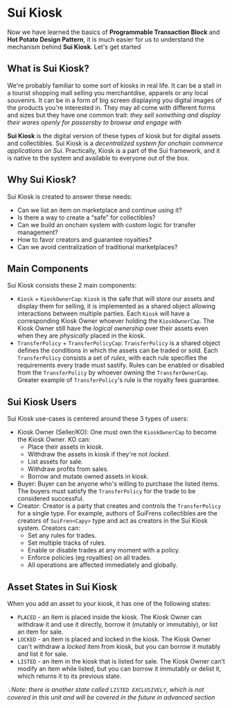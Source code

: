 # Sui Kiosk

Now we have learned the basics of **Programmable Transaction Block** and **Hot Potato Design Pattern**, it is much easier for us to understand the mechanism behind **Sui Kiosk**. Let's get started

## What is Sui Kiosk?

We're probably familiar to some sort of kiosks in real life. It can be a stall in a tourist shopping mall selling you merchantdise, apparels or any local souvenirs. It can be in a form of big screen displaying you digital images of the products you're interested in. They may all come with different forms and sizes but they have one common trait: _they sell something and display their wares openly for passersby to browse and engage with_

**Sui Kiosk** is the digital version of these types of kiosk but for digital assets and collectibles. Sui Kiosk is a _decentralized system for onchain commerce applications on Sui_. Practically, Kiosk is a part of the Sui framework, and it is native to the system and available to everyone out of the box.

## Why Sui Kiosk?

Sui Kiosk is created to answer these needs:

- Can we list an item on marketplace and continue using it?
- Is there a way to create a “safe” for collectibles?
- Can we build an onchain system with custom logic for transfer management?
- How to favor creators and guarantee royalties?
- Can we avoid centralization of traditional marketplaces?

## Main Components

Sui Kiosk consists these 2 main components:

- `Kiosk` + `KioskOwnerCap`: `Kiosk` is the safe that will store our assets and display them for selling, it is implemented as a shared object allowing interactions between multiple parties. Each `Kiosk` will have a corresponding Kiosk Owner whoever holding the `KioskOwnerCap`. The Kiosk Owner still have the _logical ownership_ over their assets even when they are _physically_ placed in the kiosk.
- `TransferPolicy` + `TransferPolicyCap`: `TransferPolicy` is a shared object defines the conditions in which the assets can be traded or sold. Each `TransferPolicy` consists a set of _rules_, with each rule specifies the requirements every trade must sastify. Rules can be enabled or disabled from the `TransferPolicy` by whoever owning the `TransferOwnerCap`. Greater example of `TransferPolicy`'s rule is the royalty fees guarantee.

## Sui Kiosk Users

Sui Kiosk use-cases is centered around these 3 types of users:

- Kiosk Owner (Seller/KO): One must own the `KioskOwnerCap` to become the Kiosk Owner. KO can:
  - Place their assets in kiosk.
  - Withdraw the assets in kiosk if they're not _locked_.
  - List assets for sale.
  - Withdraw profits from sales.
  - Borrow and mutate owned assets in kiosk.
- Buyer: Buyer can be anyone who's willing to purchase the listed items. The buyers must satisfy the `TransferPolicy` for the trade to be considered successful.
- Creator: Creator is a party that creates and controls the `TransferPolicy` for a single type. For example, authors of SuiFrens collectibles are the creators of `SuiFren<Capy>` type and act as creators in the Sui Kiosk system. Creators can:
  - Set any rules for trades.
  - Set multiple tracks of rules.
  - Enable or disable trades at any moment with a policy.
  - Enforce policies (eg royalties) on all trades.
  - All operations are affected immediately and globally.

## Asset States in Sui Kiosk

When you add an asset to your kiosk, it has one of the following states:

- `PLACED` - an item is placed inside the kiosk. The Kiosk Owner can withdraw it and use it directly, borrow it (mutably or immutably), or list an item for sale.
- `LOCKED` - an item is placed and locked in the kiosk. The Kiosk Owner can't withdraw a _locked_ item from kiosk, but you can borrow it mutably and list it for sale.
- `LISTED` - an item in the kiosk that is listed for sale. The Kiosk Owner can’t modify an item while listed, but you can borrow it immutably or delist it, which returns it to its previous state.

_💡Note: there is another state called `LISTED EXCLUSIVELY`, which is not covered in this unit and will be covered in the future in advanced section_
